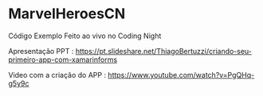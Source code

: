 # MarvelHeroesCN

Código Exemplo Feito ao vivo no Coding Night

Apresentação PPT : https://pt.slideshare.net/ThiagoBertuzzi/criando-seu-primeiro-app-com-xamarinforms

Video com a criação do APP : https://www.youtube.com/watch?v=PgQHq-g5y9c
